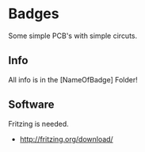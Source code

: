 # Badges
Some simple PCB's with simple circuts.

## Info
All info is in the [NameOfBadge] Folder!

## Software
Fritzing is needed.
* http://fritzing.org/download/
